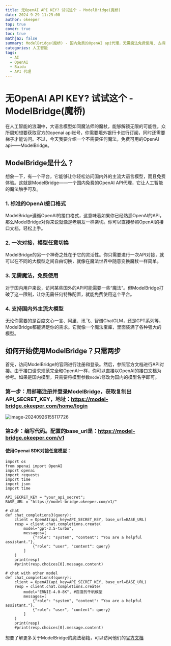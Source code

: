 ```yaml
---
title: 无OpenAI API KEY? 试试这个 - ModelBridge(魔桥) 
date: 2024-9-29 11:25:00
author: okeeper
top: true
cover: true
toc: true
mathjax: false
summary: ModelBridge(魔桥) - 国内免费的OpenAI api代理，无需魔法免费使用, 支持国内外主流大模型，免费使用。
categories: 人工智能
tags:
  - AI
  - OpenAI
  - Baidu
  - API 代理
---
```




# 无OpenAI API KEY? 试试这个 - ModelBridge(魔桥)

在人工智能的浪潮中，大语言模型如同魔法师的魔杖，能够解锁无限的可能性。众所周知想要获取官方的openai api账号，你需要境外银行卡进行订阅，同时还需要梯子才能访问。不过，今天我要介绍一个不需要任何魔法，免费可用的OpenAI api——ModelBridge。

## ModelBridge是什么？

想象一下，有一个平台，它能够让你轻松访问国内外的主流大语言模型，而且免费体验。这就是ModelBridge——一个国内免费的OpenAI API代理，它让人工智能的魔法触手可及。

### 1. 标准的OpenAI接口格式

ModelBridge遵循OpenAI的接口格式，这意味着如果你已经熟悉OpenAI的API，那么ModelBridge对你来说就像是老朋友一样亲切。你可以直接参照OpenAI的接口文档，轻松上手。

### 2. 一次对接，模型任意切换

ModelBridge的另一个神奇之处在于它的灵活性。你只需要进行一次API对接，就可以在不同的大模型之间自由切换，就像在魔法世界中随意变换魔杖一样简单。

### 3. 无需魔法，免费使用

对于国内用户来说，访问某些国外的API可能需要一些“魔法”。但ModelBridge打破了这一限制，让你无需任何特殊配置，就能免费使用这个平台。

### 4. 支持国内外主流大模型

无论你需要的是百度文心一言、阿里、讯飞、智谱ChatGLM，还是GPT系列等，ModelBridge都能满足你的需求。它就像一个魔法宝库，里面装满了各种强大的模型。

## 如何开始使用ModelBridge？只需两步

首先，访问ModelBridge的官网进行注册和登录。然后，参照官方文档进行API对接。由于接口请求规范完全和OpenAI一样，你可以直接以OpenAI的接口文档为参考。如果是国内模型，只需要将模型参数`model`修改为国内的模型名字即可。

### 第一步：用邮箱注册并登录ModelBridge，获取复制出API_SECRET_KEY，地址：https://model-bridge.okeeper.com/home/login

![image-20240926155117726](https://okeeper-blog-images.oss-cn-hangzhou.aliyuncs.com/images/image-20240926155117726.png)

### 第2步：编写代码。配置的base_url是：https://model-bridge.okeeper.com/v1

#### 使用Openai SDK对接任意模型：

```
import os
from openai import OpenAI
import openai
import requests
import time
import json
import time

API_SECRET_KEY = "your_api_secret";
BASE_URL = "https://model-bridge.okeeper.com/v1/"

# chat
def chat_completions3(query):
    client = OpenAI(api_key=API_SECRET_KEY, base_url=BASE_URL)
    resp = client.chat.completions.create(
        model="gpt-3.5-turbo",
        messages=[
            {"role": "system", "content": "You are a helpful assistant."},
            {"role": "user", "content": query}
        ]
    )
    print(resp)
    #print(resp.choices[0].message.content)

# chat with other model
def chat_completions4(query):
    client = OpenAI(api_key=API_SECRET_KEY, base_url=BASE_URL)
    resp = client.chat.completions.create(
        model="ERNIE-4.0-8K", #百度的千帆模型
        messages=[
            {"role": "system", "content": "You are a helpful assistant."},
            {"role": "user", "content": query}
        ]
    )
    print(resp)
    #print(resp.choices[0].message.content)
```



想要了解更多关于ModelBridge的魔法秘籍，可以访问他们的[官方文档](https://model-bridge.okeeper.com)